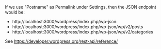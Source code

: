 If we use "Postname" as Permalink under Settings, then the JSON endpoint would be:

* http://localhost:3000/wordpress/index.php/wp-json
* http://localhost:3000/wordpress/index.php/wp-json/wp/v2/posts
* http://localhost:3000/wordpress/index.php/wp-json/wp/v2/categories

See https://developer.wordpress.org/rest-api/reference/
